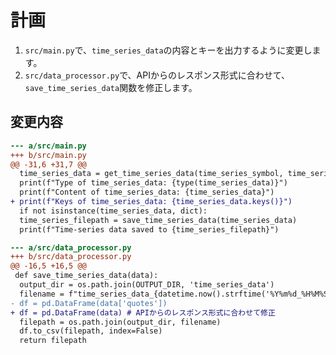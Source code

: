 # 計画

1.  `src/main.py`で、`time_series_data`の内容とキーを出力するように変更します。
2.  `src/data_processor.py`で、APIからのレスポンス形式に合わせて、`save_time_series_data`関数を修正します。

## 変更内容

```diff
--- a/src/main.py
+++ b/src/main.py
@@ -31,6 +31,7 @@
  time_series_data = get_time_series_data(time_series_symbol, time_series_start_date, time_series_end_date)
  print(f"Type of time_series_data: {type(time_series_data)}")
  print(f"Content of time_series_data: {time_series_data}")
+ print(f"Keys of time_series_data: {time_series_data.keys()}")
  if not isinstance(time_series_data, dict):
  time_series_filepath = save_time_series_data(time_series_data)
  print(f"Time-series data saved to {time_series_filepath}")
```

```diff
--- a/src/data_processor.py
+++ b/src/data_processor.py
@@ -16,5 +16,5 @@
 def save_time_series_data(data):
  output_dir = os.path.join(OUTPUT_DIR, 'time_series_data')
  filename = f"time_series_data_{datetime.now().strftime('%Y%m%d_%H%M%S')}.csv"
- df = pd.DataFrame(data['quotes'])
+ df = pd.DataFrame(data) # APIからのレスポンス形式に合わせて修正
  filepath = os.path.join(output_dir, filename)
  df.to_csv(filepath, index=False)
  return filepath
